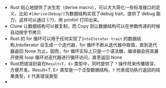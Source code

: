 - Rust 贴心地提供了派生宏（derive macro），可以大大简化一些标准接口的定义，比如  `#[derive(Debug)]`为数据结构实现了debug trait，提供了 debug 能力，这样可以通过 {:?}，用 println! 打印出来。
- Clone 让数据结构可以被复制，而 Copy 则让数据结构可以在参数传递的时候自动按字节拷贝
- Rust 的 for 循环可以用于任何实现了`IntoIterator trait` 的数据结构,IntoIterator 会生成一个迭代器，for 循环不断从迭代器中取值，直到迭代器返回 None 为止。因而，for 循环实际上只是一个语法糖，编译器会将其展开使用 loop 循环对迭代器进行循环访问，直至返回 None
- Rust把错误封装在`Result<T, E>` 类型中，同时提供了 `?` 操作符来传播错误，方便开发。Result<T, E> 类型是一个泛型数据结构，`T` 代表成功执行返回的结果类型，`E` 代表错误类型
- 